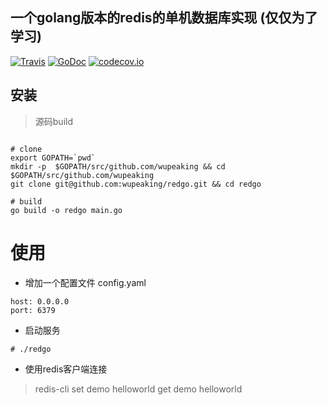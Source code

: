 ## 一个golang版本的redis的单机数据库实现 (仅仅为了学习)

[![Travis](https://travis-ci.org/wupeaking/redgo.svg?branch=master)](https://travis-ci.org/wupeaking/redgo)
[![GoDoc](https://godoc.org/github.com/wupeaking/kafkainfo?status.svg)](https://godoc.org/github.com/wupeaking/redgo)
[![codecov.io](https://codecov.io/gh/wupeaking/redgo/coverage.svg?branch=master)](https://codecov.io/gh/wupeaking/redgo?branch=master)

## 安装
> 源码build

```shell

# clone
export GOPATH=`pwd`
mkdir -p  $GOPATH/src/github.com/wupeaking && cd $GOPATH/src/github.com/wupeaking
git clone git@github.com:wupeaking/redgo.git && cd redgo

# build
go build -o redgo main.go

```

# 使用 

* 增加一个配置文件 config.yaml
```shell
host: 0.0.0.0
port: 6379
```
* 启动服务
```shell
# ./redgo
```

* 使用redis客户端连接 
> redis-cli
> set demo helloworld
> get demo
> helloworld